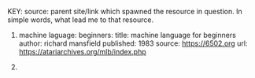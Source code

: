 KEY:
source: parent site/link which spawned the resource in question. In simple words, what lead me to that resource.

1. machine laguage: beginners: 
	title: machine language for beginners
	author: richard mansfield
	published: 1983
	source: https://6502.org
	url: https://atariarchives.org/mlb/index.php

2. 
